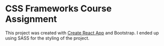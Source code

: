 # CSS Frameworks Course Assignment

This project was created with [Create React App](https://github.com/facebook/create-react-app) and Bootstrap.
I ended up using SASS for the styling of the project.
